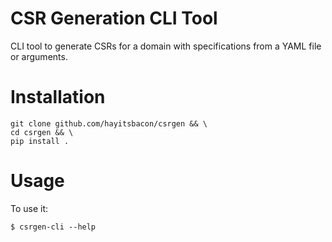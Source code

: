 # CSR Generation CLI Tool

CLI tool to generate CSRs for a domain with specifications from a YAML file or arguments.


# Installation
```
git clone github.com/hayitsbacon/csrgen && \
cd csrgen && \
pip install .
```

# Usage

To use it:

    $ csrgen-cli --help
